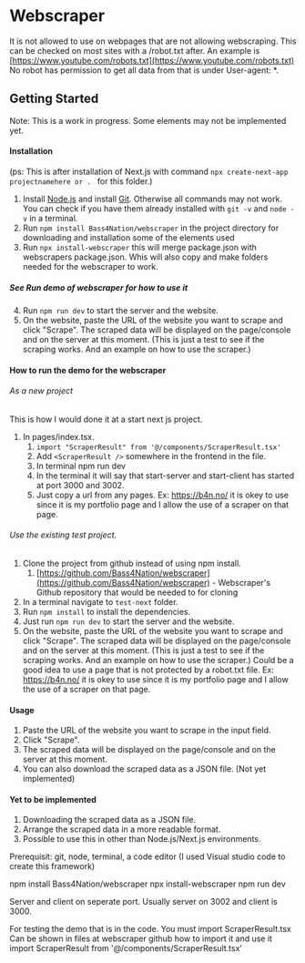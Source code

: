 # Webscraper
It is not allowed to use on webpages that are not allowing webscraping. This can be checked on most sites with a /robot.txt after. An example is [https://www.youtube.com/robots.txt](https://www.youtube.com/robots.txt) No robot has permission to get all data from that is under User-agent: *.

## Getting Started
Note: This is a work in progress. Some elements may not be implemented yet.
#### Installation
(ps: This is after installation of Next.js with command `npx create-next-app projectnamehere or . ` for this folder.)
1. Install [Node.js](https://nodejs.org/en/download/) and install [Git](https://git-scm.com/downloads). Otherwise all commands may not work. You can check if you have them already installed with `git -v` and `node -v` in a terminal.
2. Run `npm install Bass4Nation/webscraper` in the project directory for downloading and installation some of the elements used
3. Run `npx install-webscraper` this will merge package.json with webscrapers package.json. Whis will also copy and make folders needed for the webscraper to work.
##### See Run demo of webscraper for how to use it 
4. Run `npm run dev` to start the server and the website.
5. On the website, paste the URL of the website you want to scrape and click "Scrape". The scraped data will be displayed on the page/console and on the server at this moment. (This is just a test to see if the scraping works. And an example on how to use the scraper.)

#### How to run the demo for the webscraper
###### As a new project

This is how I would done it at a start next js project.
1. In pages/index.tsx.
    1. `import "ScraperResult" from '@/components/ScraperResult.tsx' `
    2. Add `<ScraperResult />` somewhere in the frontend in the file.
    3. In terminal npm run dev
    4. In the terminal it will say that start-server and start-client has started at port 3000 and 3002.
    5. Just copy a url from any pages. Ex: https://b4n.no/ it is okey to use since it is my portfolio page and I allow the use of a scraper on that page.

###### Use the existing test project.
1. Clone the project from github instead of using npm install. 
   1. [https://github.com/Bass4Nation/webscraper](https://github.com/Bass4Nation/webscraper) - Webscraper's Github repository that would be needed to for cloning
2. In a terminal navigate to `test-next` folder.
3. Run `npm install` to install the dependencies.
4. Just run `npm run dev` to start the server and the website.
5. On the website, paste the URL of the website you want to scrape and click "Scrape". The scraped data will be displayed on the page/console and on the server at this moment. (This is just a test to see if the scraping works. And an example on how to use the scraper.) Could be a good idea to use a page that is not protected by a robot.txt file. Ex: https://b4n.no/ it is okey to use since it is my portfolio page and I allow the use of a scraper on that page.

   
#### Usage
    
1. Paste the URL of the website you want to scrape in the input field.
2. Click "Scrape".
3. The scraped data will be displayed on the page/console and on the server at this moment. 
4. You can also download the scraped data as a JSON file. (Not yet implemented)

#### Yet to be implemented
1. Downloading the scraped data as a JSON file.
3. Arrange the scraped data in a more readable format.
4. Possible to use this in other than Node.js/Next.js environments.

Prerequisit:
git, node, terminal, a code editor (I used Visual studio code to create this framework)


npm install Bass4Nation/webscraper
npx install-webscraper
npm run dev

Server and client on seperate port. Usually server on 3002 and client is 3000.

For testing the demo that is in the code. You must import ScraperResult.tsx 
Can be shown in files at webscraper github how to import it and use it
import ScraperResult from '@/components/ScraperResult.tsx'

<ScraperResult /> 



